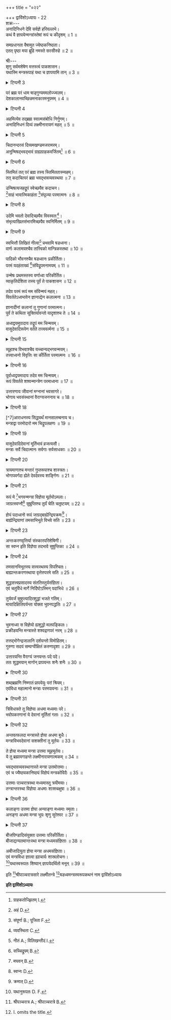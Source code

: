 +++
title = "०२२"

+++
द्वाविंशोऽध्यायः - 22  
शक्रः---  
अनादिनिधने देवि सर्वज्ञे हरिवल्लभे।  
कथं वै ज्ञापयेन्मन्त्रांस्तेषां रूपं च कीदृशम् ॥ 1 ॥  

समप्रधानता वैषामुत ज्येष्ठकनिष्ठता।  
एतत् पृष्ठा मया ब्रूहि नमस्ते सरसीरुहे ॥ 2 ॥  

श्रीः---  
शृणु सर्वमशेषेण मत्तस्त्वं पाकशासन।  
यथास्मि मन्त्ररूपाहं यथा च ज्ञापयामि तान् ॥ 3 ॥  

<details><summary>टिप्पनी 3</summary>

ज्ञापयामीति। आचार्यरूपेण बोधयामीत्यर्थः।  
</details>

परं ब्रह्म परं धाम षाड्‌गुण्यममलोज्ज्वलम्।  
देशकालानवच्छिन्नमनाकारमनूपमम् ॥ 4 ॥  

<details><summary>टिप्पनी 4</summary>

अनूपममिति। अनुपममित्यर्थः।  
</details>

अहमित्येव तद्ब्रह्म स्वात्मसंबोधि निर्गुणम्।  
अनादिनिधनं दिव्यं लक्ष्मीनारायणं महत् ॥ 5 ॥  

<details><summary>टिप्पनी 5</summary>

निर्गुणम्; सत्त्वादिप्राकृतगुणहीनम्।  
</details>

चिदानन्दरसं दिव्यमखण्डमजरामरम्।  
अनुन्मिषद्भवद्भावं ग्राह्यग्राहकवर्जितम्[^1] ॥ 6 ॥  

<details><summary>टिप्पनी 6</summary>

अनुन्मिषदित्यादि। शान्तपरावस्थायां भवद्भावरूपोन्मेषरहितमित्यर्थः। तथा ग्राह्येत्यादिकमपि भाव्यम्।  
</details>


[^1]: ग्राहकतोज्झितम् I. 
  
स्तिमितं तत् परं ब्रह्म तस्य स्तिमिततास्म्यहम्।  
तत् कदाचित्परं ब्रह्म भवद्भावव्यवस्थया ॥ 7 ॥  

उन्मिषत्यजहद्रूपं स्वेच्छयैव कदाचन।  
[^2]साहं भावात्मिकाहंता [^3]संपूज्या परमात्मनः ॥ 8 ॥  

<details><summary>टिप्पनी 8</summary>

उन्मिषति; प्रकाशत इत्यर्थः। अजहदित्यादि। स्वाभाविकं निर्विकारत्वमजहदित्यर्थः।  
</details>


[^2]: अहं D. 
  

[^3]: संपूर्णा B.; पूजिता F. 
  
उदेमि भवतो देवादिच्छयैव विवस्वतः[^4]।  
संभृत्याखिलसंभारमिच्छयैव स्वनिर्मितम् ॥ 9 ॥  

<details><summary>टिप्पनी 9</summary>

विवस्वतः; तेजोमयाद्भगवत इत्यर्थः।  
</details>


[^4]: व्यवस्थिता C. 
  
स्वभित्तौ लिखितं नीत्वा[^5] प्रभवामि षडध्वना।  
वार्णः कलामयश्चैव तात्त्विको मान्त्रिकस्तथा ॥ 10 ॥  


[^5]: नीतं A.; विलिखन्तीदं I. 
  
पादिको भौवनश्चैव षडध्वानः प्रकीर्तिताः।  
परमं यदहंताख्यं [^6]संविद्रूपमनामयम् ॥ 11 ॥  


[^6]: सच्चिद्रूपम् B. 
  
उन्मेषः प्रथमस्तस्य वर्णाध्वा परिकीर्तितः।  
व्याकृतिर्दशिता तस्य पूर्वं ते पाकशासन ॥ 12 ॥  

तदेव परमं रूपं मम संविन्मयं महत्।  
विवर्ततेऽध्वभावेन ज्ञानाद्येन कलात्मना ॥ 13 ॥  

ज्ञानादीनां कलानां तु गुणानां परमात्मनः।  
पुर्वं ते कथिता सूक्तिर्यावन्तो यादृशाश्च ते ॥ 14 ॥  

अध्वद्वयमुपादाय तद्रूपं मम चिन्मयम्।  
वासुदेवादिरूपेण वर्तते तत्त्ववर्त्मना ॥ 15 ॥  

<details><summary>टिप्पनी 15</summary>

अध्वद्वयम्; वर्णाध्वानं कलाध्वानं चेत्यर्थः।  
</details>

 व्यूहाश्च विभवाश्चैव यच्चान्यद्भगवन्मयम्।  
तत्त्वाध्वनो विवृत्तिः सा कीर्तिता परमात्मनः ॥ 16 ॥  

<details><summary>टिप्पनी 16</summary>

अन्यत्; व्यूहान्तराणि विभवान्तराणि चेत्यर्थः।  
</details>

पूर्वाध्वद्वयमादाय तदेव मम चिन्मयम्।  
रूपं विवर्तते शश्वन्मान्त्रेण परमाध्वना ॥ 17 ॥  

उत्तारणाय जीवानां मग्नानां भवसागरे।  
भोगाय भवसंस्थानां वैराग्यजननाय च ॥ 18 ॥  

<details><summary>टिप्पनी 18</summary>

मन्त्राध्वप्रयोजनमाह---उत्तारणायेत्यादिना।  
</details>

[^7]आराधनस्य सिद्ध्यर्थं मानसालम्बनाय च।  
मन्त्राद्वा परमोदारो मम चिद्रूपलक्षणः ॥ 19 ॥  

<details><summary>टिप्पनी 19</summary>

मानसालम्बनायेति। शुभाश्रयरूपप्रदर्शनेन योगिनां मानसस्य ध्यानालम्बनप्रदानायेत्यर्थः। एतच्च श्रीविष्णुपुराणे प्रपञ्चितम्।  
</details>

वासुदेवादिदेवानां मूर्तिभावं व्रजत्यसौ।  
मन्त्राः सर्वे चिदात्मानः सर्वगाः सर्वसाधकाः ॥ 20 ॥  

<details><summary>टिप्पनी 20</summary>

अथ प्रकृतं मन्त्रमहिमानमाह---मन्त्रा इत्यादिना।  
</details>

त्रायमाणाश्च मन्तारं गुप्तरूपाश्च शास्त्रतः।  
भोगापवर्गदा ह्येते देवदेवस्य शार्ङ्गिणः ॥ 21 ॥  

<details><summary>टिप्पनी 21</summary>

महिमवर्णनमुखेन मन्त्रशब्दयौगिकार्थमाह---त्रायमाणाश्चेति। मन्धातोः त्रैधातोश्च व्युत्पन्न इति भावः। व्युत्पत्त्यन्तरमाह---गुप्तेति। "मत्रि गुप्तभाषणे" इति धातुः।  
</details>

रूपं मे [^8]भगवन्मन्त्रा विज्ञेया मूर्तयोऽमलाः।  
जाग्रत्स्वप्नौ[^9] सुषुप्तिश्च तुर्यं चेति चतुष्टयम् ॥ 22 ॥  


[^8]: मघवन् B. 
  

[^9]: स्वप्नः D. 
  
ज्ञेयं पदाध्वनो रूपं जाग्रद्बाह्येन्द्रियक्रमः[^10]।  
बाह्येन्द्रियाणां तमसाभिभूते विभवे सति ॥ 23 ॥  

<details><summary>टिप्पनी 23</summary>

स्वप्नावस्थां निरूपयति---बाह्येत्यादिना।  
</details>


[^10]: क्रमात् D. 
  
अन्तःकरणवृत्तिर्या संस्कारपरिशेषिणी।  
सा स्वप्न इति विज्ञेया तदभावे सुषुप्तिका ॥ 24 ॥  

<details><summary>टिप्पनी 24</summary>

तदभावे; संस्काराभावे।  
</details>

तमसानभिभूतस्य सत्त्वस्थस्य विपश्चितः।  
बाह्यान्तःकरणस्थाया वृत्तेरुपरमे सति ॥ 25 ॥  

शुद्धसत्त्वप्रसादस्य संततिस्तुर्यसंज्ञिता।  
एवं चतुर्विधे मार्गे निर्दिष्टेऽस्मिन् पदाभिधे ॥ 26 ॥  

तुर्यवर्जं सुषुप्त्यादिरशुद्धां भजते गतिम्।  
मायादिक्षितिपर्यन्ता योक्ता भुवनपद्धतिः ॥ 27 ॥  

<details><summary>टिप्पनी 27</summary>

भुवनाद्वानं निरूपयति---मायादीति।  
</details>

भुवनाध्वा स विज्ञेयो ह्यशुद्धो मलपङ्किलः।  
प्रक्रीडयन्ति मन्त्रास्ते शश्वद्रागपरं नरम् ॥ 28 ॥  

तत्तद्भोगेन्द्रजालानि दर्शयन्तो विमोहितम्।  
गुरुणा सदयं सम्यग्वीक्षितं करुणादृशा ॥ 29 ॥  

उत्तारयन्ति वैराग्यं जनयन्तः पदे पदे।  
ततः शुद्धमयान् मार्गान् प्रापयन्तः शनैः शनैः ॥ 30 ॥  

<details><summary>टिप्पनी 30</summary>

पदे पदे; जाग्रदादिक इत्यर्थः।  
</details>

शब्दब्रह्मणि निष्णातं प्रापयेयुः परां श्रियम्।  
एवंविधा महात्मानो मन्त्राः परमपावनाः ॥ 31 ॥  

<details><summary>टिप्पनी 31</summary>

शब्दब्रह्मणि; मन्त्रेष्वित्यर्थः।  
</details>

त्रिविधास्ते तु विज्ञेया अधमा मध्यमाः परे।  
भवोपकरणानां ये देवानां मूर्तितां गताः ॥ 32 ॥  

<details><summary>टिप्पनी 32</summary>

परे इति। उत्तमा इत्यर्थः। भवोपकरणानि; सर्गोपकरणभूतानि।  
</details>

अन्तवत्फलदा मन्त्रास्ते ज्ञेया अधमा बुधैः।  
मन्त्राविभवदेवानां सशक्तीनां तु मूर्तयः ॥ 33 ॥  

ते ज्ञेया मध्यमा मन्त्रा उत्तमा व्यूहमूर्तयः।  
ये तु ब्रह्मावगाहन्ते लक्ष्मीनारायणात्मकम् ॥ 34 ॥  

भवद्भावव्यवस्थानास्ते मन्त्रा उत्तमोत्तमाः।  
एवं च ज्यैष्ठ्यकानिष्ठ्यं विज्ञेयं मन्त्रकोविदैः ॥ 35 ॥  

उत्तमाः पञ्चरात्रस्था मध्यमास्तु त्रयीमयाः।  
तन्त्रान्तरस्था विज्ञेया अधमाः शास्रचक्षुषा ॥ 36 ॥  

<details><summary>टिप्पनी 36</summary>

पञ्चरात्रस्था इति। अनन्यपरसात्त्विकतमभागवतोद्देशप्रवृत्तत्वात् तेषामुत्तमत्वम्। त्रयीमया इति। त्रैगुण्यविषयत्वात्तेषां मध्यमत्वम्।  
</details>

कलाङ्गा उत्तमा ज्ञेया अन्याङ्गा मध्यमाः स्मृताः।  
अनङ्गा अधमा मन्त्रा भूयः शृणु सुरेश्वर ॥ 37 ॥  

<details><summary>टिप्पनी 37</summary>

कलाः ; ज्ञानादयः।  
</details>

बीजपिण्डादिसंयुक्ता उत्तमाः परिकीर्तिताः।  
बीजाद्यन्यतमान्तःस्था मन्त्रा मध्यमसंज्ञिताः ॥ 38 ॥  

अबीजादियुता ज्ञेया मन्त्रा अधमसंज्ञिताः।  
एवं मन्त्रविधा ज्ञात्वा ह्याचार्यः शास्रलोचनः।  
[^11]यथास्वरूपतः शिष्यान् ज्ञापयेदर्थितो मनून् ॥ 39 ॥  


[^11]: यथानुरूपतः D. F. 
  
इति [^12]श्रीपाञ्चरात्रसारे लक्ष्मीतन्त्रे [^13]षडध्वमन्त्रस्वरूपकथनं नाम द्वाविंशोऽध्यायः  

[^12]: श्रीपञ्चरात्र A.; श्रीपाञ्चरात्रे B. 
  

[^13]: I. omits the title. 
  
********इति द्वाविंशोऽध्यायः********